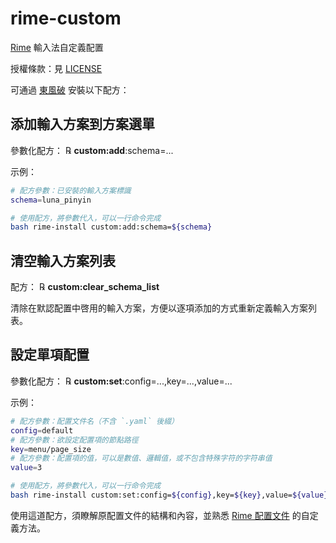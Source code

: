 # rime-custom

[Rime](http://rime.im) 輸入法自定義配置

授權條款：見 [LICENSE](LICENSE)

可通過 [東風破](https://github.com/rime/plum) 安裝以下配方：

## 添加輸入方案到方案選單

參數化配方： ℞ **custom:add**:schema=...

示例：

```bash
# 配方參數：已安裝的輸入方案標識
schema=luna_pinyin

# 使用配方，將參數代入，可以一行命令完成
bash rime-install custom:add:schema=${schema}
```

## 清空輸入方案列表

配方： ℞ **custom:clear_schema_list**

清除在默認配置中啓用的輸入方案，方便以逐項添加的方式重新定義輸入方案列表。

## 設定單項配置

參數化配方： ℞ **custom:set**:config=...,key=...,value=...

示例：

```bash
# 配方參數：配置文件名（不含 `.yaml` 後綴）
config=default
# 配方參數：欲設定配置項的節點路徑
key=menu/page_size
# 配方參數：配置項的值，可以是數值、邏輯值，或不包含特殊字符的字符串值
value=3

# 使用配方，將參數代入，可以一行命令完成
bash rime-install custom:set:config=${config},key=${key},value=${value}
```

使用這道配方，須瞭解原配置文件的結構和內容，並熟悉 [Rime 配置文件](http://github.com/rime/home/wiki/Configuration) 的自定義方法。
